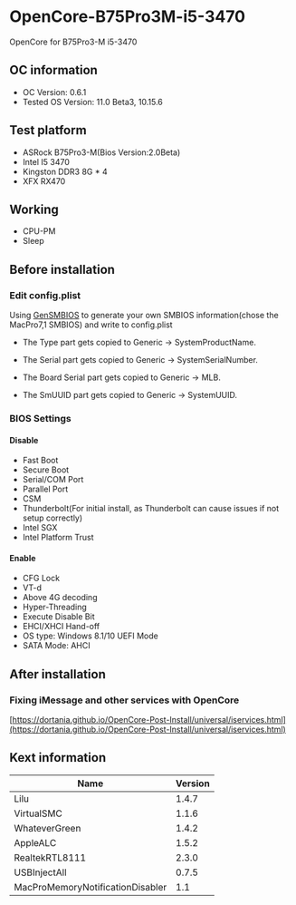 # OpenCore-B75Pro3M-i5-3470
OpenCore for B75Pro3-M i5-3470

## OC information
* OC Version: 0.6.1
* Tested OS Version: 11.0 Beta3, 10.15.6

## Test platform
* ASRock B75Pro3-M(Bios Version:2.0Beta)
* Intel I5 3470
* Kingston DDR3 8G * 4
* XFX RX470

## Working
* CPU-PM
* Sleep

## Before installation
### Edit config.plist
Using [GenSMBIOS](https://github.com/corpnewt/GenSMBIOS) to generate your own SMBIOS information(chose the MacPro7,1 SMBIOS) and write to config.plist

* The Type part gets copied to Generic -> SystemProductName.

* The Serial part gets copied to Generic -> SystemSerialNumber.

* The Board Serial part gets copied to Generic -> MLB.

* The SmUUID part gets copied to Generic -> SystemUUID.

### BIOS Settings
#### Disable
* Fast Boot
* Secure Boot
* Serial/COM Port
* Parallel Port
* CSM
* Thunderbolt(For initial install, as Thunderbolt can cause issues if not setup correctly)
* Intel SGX
* Intel Platform Trust

#### Enable
* CFG Lock
* VT-d
* Above 4G decoding
* Hyper-Threading
* Execute Disable Bit
* EHCI/XHCI Hand-off
* OS type: Windows 8.1/10 UEFI Mode
* SATA Mode: AHCI

## After installation
### Fixing iMessage and other services with OpenCore
[https://dortania.github.io/OpenCore-Post-Install/universal/iservices.html](https://dortania.github.io/OpenCore-Post-Install/universal/iservices.html)

## Kext information
| Name                             | Version |
| -------------------------------- | ------- |
| Lilu                             | 1.4.7   |
| VirtualSMC                       | 1.1.6   |
| WhateverGreen                    | 1.4.2   |
| AppleALC                         | 1.5.2   |
| RealtekRTL8111                   | 2.3.0   |
| USBInjectAll                     | 0.7.5   |
| MacProMemoryNotificationDisabler | 1.1     |

